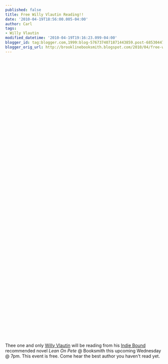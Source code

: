 ```yaml
---
published: false
title: Free Willy Vlautin Reading!!
date: '2010-04-19T18:56:00.005-04:00'
author: Carl
tags:
- Willy Vlautin
modified_datetime: '2010-04-19T19:16:23.099-04:00'
blogger_id: tag:blogger.com,1999:blog-5767374071871443859.post-6853044758457398154
blogger_orig_url: http://brooklinebooksmith.blogspot.com/2010/04/free-willy-vlautin-reading.html
---
```


<object width="380" height="285"><param name="movie" value="http://www.youtube.com/v/-6NXx3z2cAY&hl=en_US&fs=1&"></param><param name="allowFullScreen" value="true"></param><param name="allowscriptaccess" value="always"></param><embed src="http://www.youtube.com/v/-6NXx3z2cAY&hl=en_US&fs=1&" type="application/x-shockwave-flash" allowscriptaccess="always" allowfullscreen="true" width="380" height="285"></embed></object><br /><br /><object width="380" height="285"><param name="movie" value="http://www.youtube.com/v/Iih2SSk6HXQ&hl=en_US&fs=1&"></param><param name="allowFullScreen" value="true"></param><param name="allowscriptaccess" value="always"></param><embed src="http://www.youtube.com/v/Iih2SSk6HXQ&hl=en_US&fs=1&" type="application/x-shockwave-flash" allowscriptaccess="always" allowfullscreen="true" width="380" height="285"></embed></object><br /><br /><object width="380" height="285"><param name="movie" value="http://www.youtube.com/v/ddmyEuNrXD4&hl=en_US&fs=1&"></param><param name="allowFullScreen" value="true"></param><param name="allowscriptaccess" value="always"></param><embed src="http://www.youtube.com/v/ddmyEuNrXD4&hl=en_US&fs=1&" type="application/x-shockwave-flash" allowscriptaccess="always" allowfullscreen="true" width="380" height="285"></embed></object><br /><br />Thee one and only <a href="http://www.willyvlautin.com/index.php">Willy Vlautin</a> will be reading from his <a href="http://www.indiebound.org/book/9780061456534">Indie Bound</a> recommended novel <i>Lean On Pete</i> @ Booksmith this upcoming Wednesday @ 7pm. This event is free. Come hear the best author you haven't read yet.